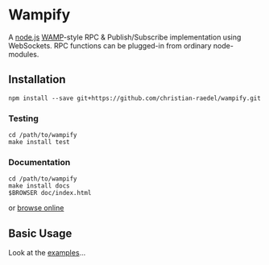 # Wampify #

A [node.js](http://nodejs.org) [WAMP](http://wamp.ws)-style RPC & Publish/Subscribe
implementation using WebSockets. RPC functions can be plugged-in from ordinary node-modules.

## Installation ##

```
npm install --save git+https://github.com/christian-raedel/wampify.git
```

### Testing ###

```
cd /path/to/wampify
make install test
```

### Documentation ###

```
cd /path/to/wampify
make install docs
$BROWSER doc/index.html
```
or [browse
online](http://christian-raedel.github.io/wampify/index.html)

## Basic Usage ##

Look at the [examples](https://github.com/christian-raedel/wampify/tree/master/examples)...

